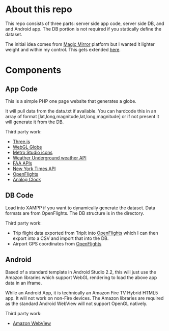 # About this repo
This repo consists of three parts: server side app code, server side DB, and and Android app. The DB portion is not required if you statically define the dataset.

The initial idea comes from [Magic Mirror](https://magicmirror.builders/) platform but I wanted it lighter weight and within my control. This gets extended [here](http://michaelteeuw.nl/post/150349424992/mirror-mirror-on-the-wall-who-has-the-biggest-of).

# Components

## App Code
This is a simple PHP one page website that generates a globe. 

It will pull data from the data.txt if available. You can hardcode this in an array of format [lat,long,magnitude,lat,long,magnitude] or if not present it will generate it from the DB.

Third party work:
* [Three.js](http://threejs.org/)
* [WebGL Globe](https://www.chromeexperiments.com/experiment/globe-viewer)
* [Metro Studio icons](https://www.syncfusion.com/downloads/metrostudio)
* [Weather Underground weather API](https://www.wunderground.com/weather/api/d/docs)
* [FAA APIs](http://services.faa.gov/)
* [New York Times API](https://developer.nytimes.com/)
* [OpenFlights](http://openflights.org/)
* [Analog Clock](https://www.kirupa.com/html5/create_an_analog_clock_using_the_canvas.htm)

## DB Code
Load into XAMPP if you want to dynamically generate the dataset. Data formats are from OpenFlights. The DB structure is in the directory.

Third party work:
* Trip flight data exported from TripIt into [OpenFlights](http://openflights.org/) which I can then export into a CSV and import that into the DB.
* Airport GPS coordinates from [OpenFlights](http://openflights.org/data.html)

## Android
Based of a standard template in Android Studio 2.2, this will just use the Amazon libraries which support WebGL rendering to load the above app data in an iframe. 

While an Android App, it is technically an Amazon Fire TV Hybrid HTML5 app. It will not work on non-Fire devices. The Amazon libraries are required as the standard Android WebView will not support OpenGL natively.

Third party work:
* [Amazon WebView](https://developer.amazon.com/public/solutions/platforms/android-fireos/docs/building-and-testing-your-hybrid-app)
